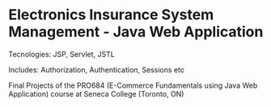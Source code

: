 # Electronics Insurance System Management - Java Web Application

Tecnologies: JSP, Servlet, JSTL

Includes: Authorization, Authentication, Sessions etc

Final Projects of the PRO684 (E-Commerce Fundamentals using Java Web Application) course at Seneca College (Toronto, ON)
